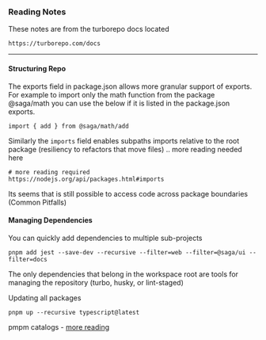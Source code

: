 ### Reading Notes

These notes are from the turborepo docs located

```
https://turborepo.com/docs
```
---

#### Structuring Repo

The exports field in package.json allows more granular support of exports. For example to import only the math function from the package @saga/math you can use the below if it is listed in the package.json exports.

```
import { add } from @saga/math/add
```

Similarly the `imports` field enables subpaths imports relative to the root package (resiliency to refactors that move files) .. more reading needed here

```
# more reading required
https://nodejs.org/api/packages.html#imports
```
Its seems that is still possible to access code across package boundaries (Common Pitfalls)

#### Managing Dependencies

You can quickly add dependencies to multiple sub-projects

```
pnpm add jest --save-dev --recursive --filter=web --filter=@saga/ui --filter=docs
```

The only dependencies that belong in the workspace root are tools for managing the repository (turbo, husky, or lint-staged)

Updating all packages

```
pnpm up --recursive typescript@latest
```

pmpm catalogs - [more reading](https://pnpm.io/catalogs)